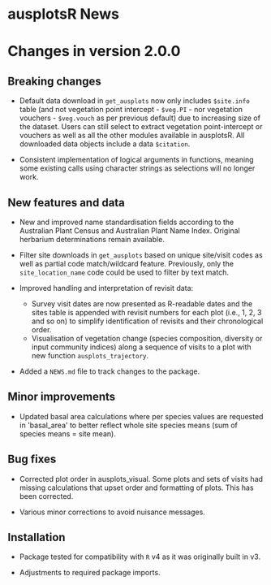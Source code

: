 # ausplotsR News

# Changes in version 2.0.0

## Breaking changes

* Default data download in `get_ausplots` now only includes `$site.info` table (and not vegetation point intercept - `$veg.PI` - nor vegetation vouchers - `$veg.vouch` as per previous default) due to increasing size of the dataset. Users can still select to extract vegetation point-intercept or vouchers as well as all the other modules available in ausplotsR. All downloaded data objects include a data `$citation`.

* Consistent implementation of logical arguments in functions, meaning some existing calls using character strings as selections will no longer work. 

## New features and data

* New and improved name standardisation fields according to the Australian Plant Census and Australian Plant Name Index. Original herbarium determinations remain available.

* Filter site downloads in `get_ausplots` based on unique site/visit codes as well as partial code match/wildcard feature. Previously, only the `site_location_name` code could be used to filter by text match.

* Improved handling and interpretation of revisit data:
  * Survey visit dates are now presented as R-readable dates and the sites table is appended with revisit numbers for each plot (i.e., 1, 2, 3 and so on) to simplify identification of revisits and their chronological order.
  * Visualisation of vegetation change (species composition, diversity or input community indices) along a sequence of visits to a plot with new function `ausplots_trajectory`.

* Added a `NEWS.md` file to track changes to the package.

## Minor improvements

* Updated basal area calculations where per species values are requested in 'basal_area' to better reflect whole site species means (sum of species means = site mean).

## Bug fixes

* Corrected plot order in ausplots_visual. Some plots and sets of visits had missing calculations that upset order and formatting of plots. This has been corrected.

* Various minor corrections to avoid nuisance messages.

## Installation

* Package tested for compatibility with `R` v4 as it was originally built in v3.

* Adjustments to required package imports.